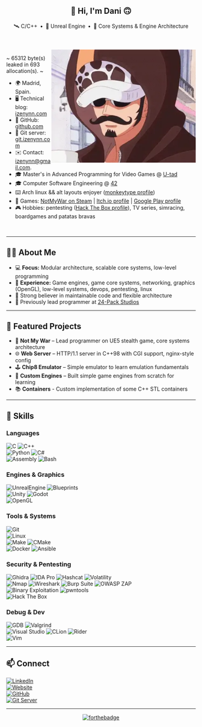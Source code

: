 <span align="center">

<h2>👋 Hi, I'm Dani 🙃</h2>

🛰 C/C++&ensp;•&ensp;👾 Unreal Engine&ensp;•&ensp;🚧 Core Systems & Engine Architecture

</span>
<br><br>

<span align="left">
<img align="right" src=./media/one-piece-law.webp style="object-fit: cover; height: 300px; float: right;">

~ 65312 byte(s) leaked in 693 allocation(s). ~

- 🌍 Madrid, Spain.
- 🖥️ Technical blog: [izenynn.com](https://izenynn.com)
- 🐙 GitHub: [github.com](https://github.com/izenynn)
- 🔧 Git server: [git.izenynn.com](https://git.izenynn.com/izenynn)
- ✉️ Contact: [izenynn@gmail.com](mailto:izenynn@gmail.com).
- 🎓 Master's in Advanced Programming for Video Games @ [U-tad](https://u-tad.com/en/)
- 🎓 Computer Software Engineering @ [42](https://42madrid.com)
- ⌨️ Arch linux && alt layouts enjoyer ([monkeytype profile](https://monkeytype.com/profile/izenynn))
- 👾 Games: [NotMyWar on Steam](https://store.steampowered.com/app/4034810/Not_My_War/) | [Itch.io profile](https://izenynn.itch.io/) | [Google Play profile](https://play.google.com/store/apps/dev?id=7557040977651768367)
- 🎮 Hobbies: pentesting ([Hack The Box profile](https://app.hackthebox.com/profile/757646)), TV series, simracing, boardgames and patatas bravas

</span>
<br clear="right">

---

## 🧑‍💻 About Me

- 💻 **Focus:** Modular architecture, scalable core systems, low-level programming
- 🧩 **Experience:** Game engines, game core systems, networking, graphics (OpenGL), low-level systems, devops, pentesting, linux
- 🤝 Strong believer in maintainable code and flexible architecture
- 🫧 Previously lead programmer at [24-Pack Studios](https://store.steampowered.com/app/4034810/Not_My_War/)

---

## 🚀 Featured Projects

- 🎯 **Not My War** – Lead programmer on UE5 stealth game, core systems architecture
- 🌐 **Web Server** – HTTP/1.1 server in C++98 with CGI support, nginx-style config
- 🕹️ **Chip8 Emulator** – Simple emulator to learn emulation fundamentals
- 🔧 **Custom Engines** – Built simple game engines from scratch for learning
- 📚 **Containers** - Custom implementation of some C++ STL containers

--- 

## 🧠 Skills

### **Languages**

![C](https://img.shields.io/badge/C-A8B9CC?style=for-the-badge&logo=c&logoColor=white&labelColor=101010)
![C++](https://img.shields.io/badge/C++-004482?style=for-the-badge&logo=cplusplus&logoColor=white&labelColor=101010)</br>
![Python](https://img.shields.io/badge/Python-3670A0?style=for-the-badge&logo=python&logoColor=ffdd54&labelColor=101010)
![C#](https://img.shields.io/badge/C%23-%23239120.svg?style=for-the-badge&logo=csharp&logoColor=white&labelColor=101010)</br>
![Assembly](https://img.shields.io/badge/Assembly-654FF0?style=for-the-badge&logo=assemblyscript&logoColor=white&labelColor=101010)
![Bash](https://img.shields.io/badge/Bash-4EAA25?style=for-the-badge&logo=gnubash&logoColor=white&labelColor=101010)</br>

### **Engines & Graphics**

![UnrealEngine](https://img.shields.io/badge/Unreal_Engine-d1cd6a?style=for-the-badge&logo=unrealengine&logoColor=white&labelColor=101010)
![Blueprints](https://img.shields.io/badge/Blueprints_Visual_Scripting-d1cd6a?style=for-the-badge&logo=unrealengine&logoColor=white&labelColor=101010)</br>
![Unity](https://img.shields.io/badge/Unity-0066A1?style=for-the-badge&logo=unity&logoColor=white&labelColor=101010)
![Godot](https://img.shields.io/badge/Godot_Engine-0242bd?style=for-the-badge&logo=godotengine&logoColor=white&labelColor=101010)</br>
![OpenGL](https://img.shields.io/badge/OpenGL-5586A4?style=for-the-badge&logo=opengl&logoColor=white&labelColor=101010)

### **Tools & Systems**

![Git](https://img.shields.io/badge/Git-f05033?style=for-the-badge&logo=git&logoColor=white&labelColor=101010)</br>
![Linux](https://img.shields.io/badge/Linux-FCC624?style=for-the-badge&logo=linux&logoColor=white&labelColor=101010)</br>
![Make](https://img.shields.io/badge/Make-427819?style=for-the-badge&logo=cmake&logoColor=white&labelColor=101010)
![CMake](https://img.shields.io/badge/CMake-064F8C?style=for-the-badge&logo=cmake&logoColor=white&labelColor=101010)</br>
![Docker](https://img.shields.io/badge/Docker-2496ED?style=for-the-badge&logo=docker&logoColor=white&labelColor=101010)
![Ansible](https://img.shields.io/badge/Ansible-EE0000?style=for-the-badge&logo=ansible&logoColor=white&labelColor=101010)</br>

### **Security & Pentesting**

![Ghidra](https://img.shields.io/badge/Ghidra-DC143C?style=for-the-badge&logoColor=white&labelColor=101010)
![IDA Pro](https://img.shields.io/badge/IDA_Pro-00599C?style=for-the-badge&logoColor=white&labelColor=101010)
![Hashcat](https://img.shields.io/badge/Hashcat-8B0000?style=for-the-badge&logoColor=white&labelColor=101010)
![Volatility](https://img.shields.io/badge/Volatility-7B1FA2?style=for-the-badge&logoColor=white&labelColor=101010)</br>
![Nmap](https://img.shields.io/badge/Nmap-0E83CD?style=for-the-badge&logoColor=white&labelColor=101010)
![Wireshark](https://img.shields.io/badge/Wireshark-1679A7?style=for-the-badge&logo=wireshark&logoColor=white&labelColor=101010)
![Burp Suite](https://img.shields.io/badge/Burp_Suite-FF6633?style=for-the-badge&logoColor=white&labelColor=101010)
![OWASP ZAP](https://img.shields.io/badge/OWASP_ZAP-000000?style=for-the-badge&logo=owasp&logoColor=white&labelColor=101010)</br>
![Binary Exploitation](https://img.shields.io/badge/Binary_Exploitation-E91E63?style=for-the-badge&logoColor=white&labelColor=101010)
![pwntools](https://img.shields.io/badge/pwntools-FF1744?style=for-the-badge&logoColor=white&labelColor=101010)</br>
![Hack The Box](https://img.shields.io/badge/Hack_The_Box-9FEF00?style=for-the-badge&logo=hackthebox&logoColor=white&labelColor=101010)</br>

### **Debug & Dev**

![GDB](https://img.shields.io/badge/GDB-5C2D91?style=for-the-badge&logo=gnu&logoColor=white&labelColor=101010)
![Valgrind](https://img.shields.io/badge/Valgrind-8B0000?style=for-the-badge&logoColor=white&labelColor=101010)</br>
![Visual Studio](https://img.shields.io/badge/Visual_Studio-5C2D91?style=for-the-badge&logo=visualstudio&logoColor=white&labelColor=101010)
![CLion](https://img.shields.io/badge/CLion-000000?style=for-the-badge&logo=clion&logoColor=white&labelColor=101010)
![Rider](https://img.shields.io/badge/Rider-000000?style=for-the-badge&logo=rider&logoColor=white&labelColor=101010)</br>
![Vim](https://img.shields.io/badge/Vim-019733?style=for-the-badge&logo=vim&logoColor=white&labelColor=101010)</br>

---

## 📫 Connect

[![LinkedIn](https://img.shields.io/badge/LinkedIn-0077B5?style=for-the-badge&logo=linkedin&logoColor=white)](https://www.linkedin.com/in/izenynn/)</br>
[![Website](https://img.shields.io/badge/Blog-FF5722?style=for-the-badge&logo=rss&logoColor=white)](https://izenynn.com)</br>
[![GitHub](https://img.shields.io/badge/GitHub-181717?style=for-the-badge&logo=github&logoColor=white)](https://github.com/izenynn)</br>
[![Git Server](https://img.shields.io/badge/Git_Server-F05032?style=for-the-badge&logo=git&logoColor=white)](https://git.izenynn.com/izenynn)</br>

---

<span align="center">

[![forthebadge](https://forthebadge.com/images/featured/featured-built-with-love.svg)](https://forthebadge.com)

</span>
